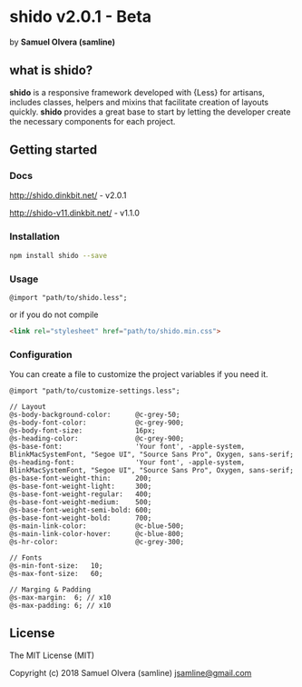# shido v2.0.1 - Beta
by  **Samuel Olvera (samline)**

## what is shido?
**shido** is a responsive framework developed with {Less} for artisans, includes classes, helpers and mixins that facilitate creation of layouts quickly. **shido** provides a great base to start by letting the developer create the necessary components for each project.

## Getting started

### Docs
<http://shido.dinkbit.net/> - v2.0.1

<http://shido-v11.dinkbit.net/> - v1.1.0


### Installation
```bash
npm install shido --save
```

### Usage
```less
@import "path/to/shido.less";
```
or if you do not compile

```html
<link rel="stylesheet" href="path/to/shido.min.css">
```

### Configuration
You can create a file to customize the project variables if you need it.

```less
@import "path/to/customize-settings.less";
```

```less
// Layout
@s-body-background-color:      @c-grey-50;
@s-body-font-color:            @c-grey-900;
@s-body-font-size:             16px;
@s-heading-color:              @c-grey-900;
@s-base-font:                  'Your font', -apple-system, BlinkMacSystemFont, "Segoe UI", "Source Sans Pro", Oxygen, sans-serif;
@s-heading-font:               'Your font', -apple-system, BlinkMacSystemFont, "Segoe UI", "Source Sans Pro", Oxygen, sans-serif;
@s-base-font-weight-thin:      200;
@s-base-font-weight-light:     300;
@s-base-font-weight-regular:   400;
@s-base-font-weight-medium:    500;
@s-base-font-weight-semi-bold: 600;
@s-base-font-weight-bold:      700;
@s-main-link-color:            @c-blue-500;
@s-main-link-color-hover:      @c-blue-800;
@s-hr-color:                   @c-grey-300;

// Fonts
@s-min-font-size:   10;
@s-max-font-size:   60;

// Marging & Padding
@s-max-margin:  6; // x10
@s-max-padding: 6; // x10

```

## License
The MIT License (MIT)

Copyright (c) 2018 Samuel Olvera (samline) <jsamline@gmail.com>

